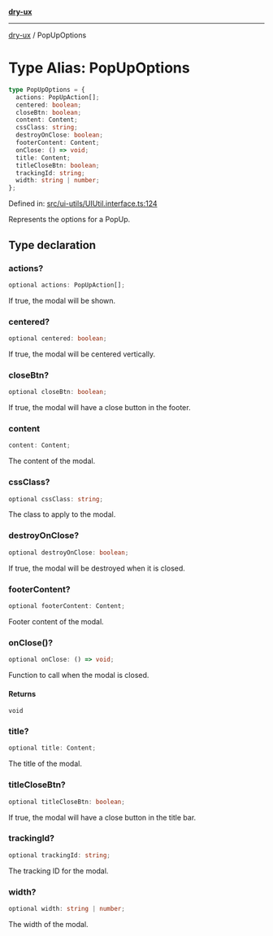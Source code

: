 [**dry-ux**](../README.md)

***

[dry-ux](../README.md) / PopUpOptions

# Type Alias: PopUpOptions

```ts
type PopUpOptions = {
  actions: PopUpAction[];
  centered: boolean;
  closeBtn: boolean;
  content: Content;
  cssClass: string;
  destroyOnClose: boolean;
  footerContent: Content;
  onClose: () => void;
  title: Content;
  titleCloseBtn: boolean;
  trackingId: string;
  width: string | number;
};
```

Defined in: [src/ui-utils/UIUtil.interface.ts:124](https://github.com/navedr/dry-ux/blob/3bb4f59fc510052cb6c7925e1f6422bb71eb4aa4/src/ui-utils/UIUtil.interface.ts#L124)

Represents the options for a PopUp.

## Type declaration

### actions?

```ts
optional actions: PopUpAction[];
```

If true, the modal will be shown.

### centered?

```ts
optional centered: boolean;
```

If true, the modal will be centered vertically.

### closeBtn?

```ts
optional closeBtn: boolean;
```

If true, the modal will have a close button in the footer.

### content

```ts
content: Content;
```

The content of the modal.

### cssClass?

```ts
optional cssClass: string;
```

The class to apply to the modal.

### destroyOnClose?

```ts
optional destroyOnClose: boolean;
```

If true, the modal will be destroyed when it is closed.

### footerContent?

```ts
optional footerContent: Content;
```

Footer content of the modal.

### onClose()?

```ts
optional onClose: () => void;
```

Function to call when the modal is closed.

#### Returns

`void`

### title?

```ts
optional title: Content;
```

The title of the modal.

### titleCloseBtn?

```ts
optional titleCloseBtn: boolean;
```

If true, the modal will have a close button in the title bar.

### trackingId?

```ts
optional trackingId: string;
```

The tracking ID for the modal.

### width?

```ts
optional width: string | number;
```

The width of the modal.
